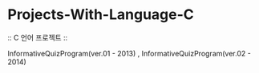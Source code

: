 # Projects-With-Language-C
:: C 언어 프로젝트 ::

InformativeQuizProgram(ver.01 - 2013) , InformativeQuizProgram(ver.02 - 2014) 
